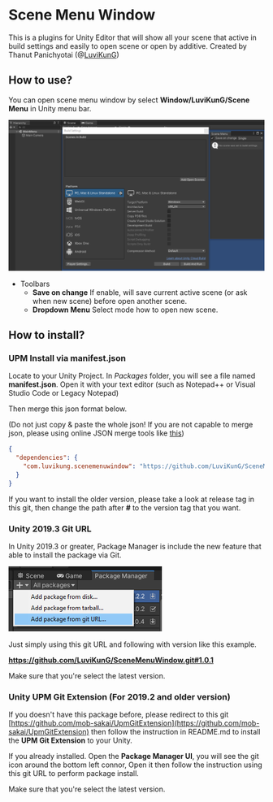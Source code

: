 # Scene Menu Window

This is a plugins for Unity Editor that will show all your scene that active in build settings and easily to open scene or open by additive.
Created by Thanut Panichyotai (@[LuviKunG]((https://github.com/LuviKunG)))

## How to use?

You can open scene menu window by select **Window/LuviKunG/Scene Menu** in Unity menu bar.

![Preview](images/preview.gif)

- Toolbars
  - **Save on change** If enable, will save current active scene (or ask when new scene) before open another scene.
  - **Dropdown Menu** Select mode how to open new scene.

## How to install?

### UPM Install via manifest.json

Locate to your Unity Project. In *Packages* folder, you will see a file named **manifest.json**. Open it with your text editor (such as Notepad++ or Visual Studio Code or Legacy Notepad)

Then merge this json format below.

(Do not just copy & paste the whole json! If you are not capable to merge json, please using online JSON merge tools like [this](https://tools.knowledgewalls.com/onlinejsonmerger))

```json
{
  "dependencies": {
    "com.luvikung.scenemenuwindow": "https://github.com/LuviKunG/SceneMenuWindow.git#1.0.1"
  }
}
```

If you want to install the older version, please take a look at release tag in this git, then change the path after **#** to the version tag that you want.

### Unity 2019.3 Git URL

In Unity 2019.3 or greater, Package Manager is include the new feature that able to install the package via Git.

![Install with Git URL](images/giturl.png)

Just simply using this git URL and following with version like this example.

**https://github.com/LuviKunG/SceneMenuWindow.git#1.0.1**

Make sure that you're select the latest version.

### Unity UPM Git Extension (For 2019.2 and older version)

If you doesn't have this package before, please redirect to this git [https://github.com/mob-sakai/UpmGitExtension](https://github.com/mob-sakai/UpmGitExtension) then follow the instruction in README.md to install the **UPM Git Extension** to your Unity.

If you already installed. Open the **Package Manager UI**, you will see the git icon around the bottom left connor, Open it then follow the instruction using this git URL to perform package install.

Make sure that you're select the latest version.